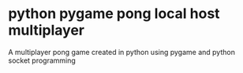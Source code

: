 # python pygame pong local host multiplayer 
 A multiplayer pong game created in python using pygame and python socket programming
